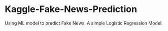 # Kaggle-Fake-News-Prediction
Using ML model to predict Fake News. A simple Logistic Regression Model.
